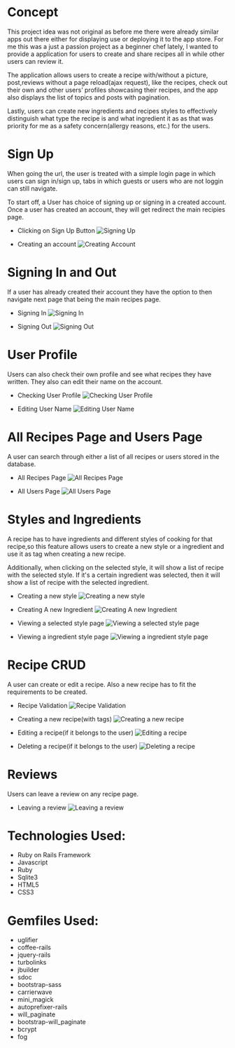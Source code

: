 
# Concept

This project idea was not original as before me there were already similar apps out there either for displaying use or deploying it to the app store. For me this was a just a passion project as a beginner chef lately, I wanted to provide a application for users to create and share recipes all in while other users can review it.

The application allows users to create a recipe with/without a picture, post,reviews without a page reload(ajax request), like the recipes, check out their own and other users’ profiles showcasing their recipes, and the app also displays the list of topics and posts with pagination.

Lastly, users can create new ingredients and recipes styles to effectively distinguish what type the recipe is and what ingredient it as as that was priority for me as a safety concern(allergy reasons, etc.) for the users.

# Sign Up

When going the url, the user is treated with a simple login page in which users can sign in/sign up, tabs in which guests or users who are not loggin can still navigate.

To start off, a User has choice of signing up or signing in a created account.
Once a user has created an account, they will get redirect the main recipies page.

* Clicking on Sign Up Button
![Signing Up](/gifs/sign-up.gif "Signing Up")

* Creating an account
![Creating Account](/gifs/create-account.gif "Creating an account")

# Signing In and Out

If a user has already created their account they have the option to then navigate next page that being the main recipes page.

* Signing In
![Signing In](/gifs/sign-in.gif "Signing In")

* Signing Out
![Signing Out](/gifs/sign-out.gif "Signing Out")

# User Profile

Users can also check their own profile and see what recipes they have written.
They also can edit their name on the account.

* Checking User Profile
![Checking User Profile](/gifs/user-profile.gif "Checking User Profile")

* Editing User Name
![Editing User Name](/gifs/edit-name.gif "Editing User Name")


# All Recipes Page and Users Page

A user can search through either a list of all recipes or users stored in the database.

* All Recipes Page
![All Recipes Page](/gifs/all-recipes-page.gif "All Recipes Page")

* All Users Page
![All Users Page](/gifs/all-users-page.gif "All Users Page")


# Styles and Ingredients

A recipe has to have ingredients and different styles of cooking for that recipe,so this feature allows users to create a new style or a ingredient and use it as tag when creating a new recipe.

Additionally, when clicking on the selected style, it will show a list of recipe with the selected style. If it's a certain ingredient was selected, then it will show a list of recipe with the selected ingredient.

* Creating a new style
![Creating a new style](/gifs/new-style.gif "Creating a new style")

* Creating A new Ingredient
![Creating A new Ingredient](/gifs/new-ingredient.gif "Creating A new Ingredient")

* Viewing a selected style page
![Viewing a selected style page](/gifs/all-styles.gif "Viewing a selected style page")

* Viewing a ingredient style page
![Viewing a ingredient style page](/gifs/all-ingredients.gif "Viewing a ingredient style page")


# Recipe CRUD

A user can create or edit a recipe. Also a new recipe has to fit the requirements to be created.

* Recipe Validation
![Recipe Validation](/gifs/post-requirements.gif "Recipe Validation")

* Creating a new recipe(with tags)
![Creating a new recipe](/gifs/new-recipe.gif "Creating a new recipe")

* Editing a recipe(if it belongs to the user)
![Editing a recipe](/gifs/edit-recipe.gif "Editing a recipe")

* Deleting a recipe(if it belongs to the user)
![Deleting a recipe](/gifs/delete-recipe..gif "Deleting a recipe")

# Reviews

Users can leave a review on any recipe page.

* Leaving a review
![Leaving a review](/gifs/review.gif "Leaving a review")

# Technologies Used:

- Ruby on Rails Framework
- Javascript
- Ruby
- Sqlite3
- HTML5
- CSS3


# Gemfiles Used:

- uglifier
- coffee-rails
- jquery-rails
- turbolinks
- jbuilder
- sdoc
- bootstrap-sass
- carrierwave
- mini_magick
- autoprefixer-rails
- will_paginate
- bootstrap-will_paginate
- bcrypt
- fog